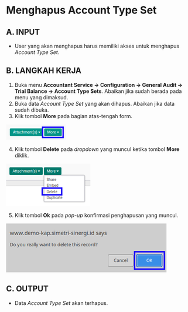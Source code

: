 # Menghapus Account Type Set

## A. INPUT

* User yang akan menghapus harus memiliki akses untuk menghapus *Account Type Set*.

## B. LANGKAH KERJA

1. Buka menu **Accountant Service -> Configuration -> General Audit -> Trial Balance -> Account Type Sets**. Abaikan jika sudah berada pada menu yang dimaksud.
2. Buka data *Account Type Set* yang akan dihapus. Abaikan jika data sudah dibuka.
3. Klik tombol **More** pada bagian atas-tengah form.

![](../../../img/account-type-set/tombol-more.png)

4. Klik tombol **Delete** pada *dropdown* yang muncul ketika tombol **More** diklik.

![](../../../img/account-type-set/tombol-more-delete.png)

5. Klik tombol **Ok** pada *pop-up* konfirmasi penghapusan yang muncul.

![](../../../img/account-type-set/pop-up-konfirmasi-delete.png)

## C. OUTPUT

* Data *Account Type Set* akan terhapus.

